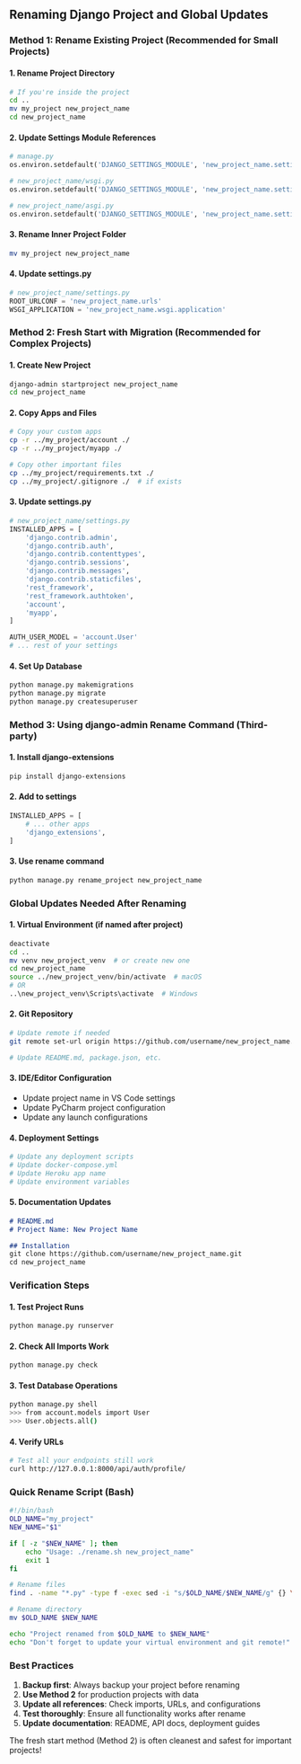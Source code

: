 ## Renaming Django Project and Global Updates

### Method 1: Rename Existing Project (Recommended for Small Projects)

#### 1. Rename Project Directory
```bash
# If you're inside the project
cd ..
mv my_project new_project_name
cd new_project_name
```

#### 2. Update Settings Module References
```python
# manage.py
os.environ.setdefault('DJANGO_SETTINGS_MODULE', 'new_project_name.settings')

# new_project_name/wsgi.py
os.environ.setdefault('DJANGO_SETTINGS_MODULE', 'new_project_name.settings')

# new_project_name/asgi.py  
os.environ.setdefault('DJANGO_SETTINGS_MODULE', 'new_project_name.settings')
```

#### 3. Rename Inner Project Folder
```bash
mv my_project new_project_name
```

#### 4. Update settings.py
```python
# new_project_name/settings.py
ROOT_URLCONF = 'new_project_name.urls'
WSGI_APPLICATION = 'new_project_name.wsgi.application'
```

### Method 2: Fresh Start with Migration (Recommended for Complex Projects)

#### 1. Create New Project
```bash
django-admin startproject new_project_name
cd new_project_name
```

#### 2. Copy Apps and Files
```bash
# Copy your custom apps
cp -r ../my_project/account ./
cp -r ../my_project/myapp ./

# Copy other important files
cp ../my_project/requirements.txt ./
cp ../my_project/.gitignore ./  # if exists
```

#### 3. Update settings.py
```python
# new_project_name/settings.py
INSTALLED_APPS = [
    'django.contrib.admin',
    'django.contrib.auth',
    'django.contrib.contenttypes',
    'django.contrib.sessions',
    'django.contrib.messages',
    'django.contrib.staticfiles',
    'rest_framework',
    'rest_framework.authtoken',
    'account',
    'myapp',
]

AUTH_USER_MODEL = 'account.User'
# ... rest of your settings
```

#### 4. Set Up Database
```bash
python manage.py makemigrations
python manage.py migrate
python manage.py createsuperuser
```

### Method 3: Using django-admin Rename Command (Third-party)

#### 1. Install django-extensions
```bash
pip install django-extensions
```

#### 2. Add to settings
```python
INSTALLED_APPS = [
    # ... other apps
    'django_extensions',
]
```

#### 3. Use rename command
```bash
python manage.py rename_project new_project_name
```

### Global Updates Needed After Renaming

#### 1. Virtual Environment (if named after project)
```bash
deactivate
cd ..
mv venv new_project_venv  # or create new one
cd new_project_name
source ../new_project_venv/bin/activate  # macOS
# OR
..\new_project_venv\Scripts\activate  # Windows
```

#### 2. Git Repository
```bash
# Update remote if needed
git remote set-url origin https://github.com/username/new_project_name.git

# Update README.md, package.json, etc.
```

#### 3. IDE/Editor Configuration
- Update project name in VS Code settings
- Update PyCharm project configuration
- Update any launch configurations

#### 4. Deployment Settings
```bash
# Update any deployment scripts
# Update docker-compose.yml
# Update Heroku app name
# Update environment variables
```

#### 5. Documentation Updates
```markdown
# README.md
# Project Name: New Project Name

## Installation
git clone https://github.com/username/new_project_name.git
cd new_project_name
```

### Verification Steps

#### 1. Test Project Runs
```bash
python manage.py runserver
```

#### 2. Check All Imports Work
```bash
python manage.py check
```

#### 3. Test Database Operations
```bash
python manage.py shell
>>> from account.models import User
>>> User.objects.all()
```

#### 4. Verify URLs
```bash
# Test all your endpoints still work
curl http://127.0.0.1:8000/api/auth/profile/
```

### Quick Rename Script (Bash)

```bash
#!/bin/bash
OLD_NAME="my_project"
NEW_NAME="$1"

if [ -z "$NEW_NAME" ]; then
    echo "Usage: ./rename.sh new_project_name"
    exit 1
fi

# Rename files
find . -name "*.py" -type f -exec sed -i "s/$OLD_NAME/$NEW_NAME/g" {} \;

# Rename directory
mv $OLD_NAME $NEW_NAME

echo "Project renamed from $OLD_NAME to $NEW_NAME"
echo "Don't forget to update your virtual environment and git remote!"
```

### Best Practices

1. **Backup first**: Always backup your project before renaming
2. **Use Method 2** for production projects with data
3. **Update all references**: Check imports, URLs, and configurations  
4. **Test thoroughly**: Ensure all functionality works after rename
5. **Update documentation**: README, API docs, deployment guides

The fresh start method (Method 2) is often cleanest and safest for important projects!